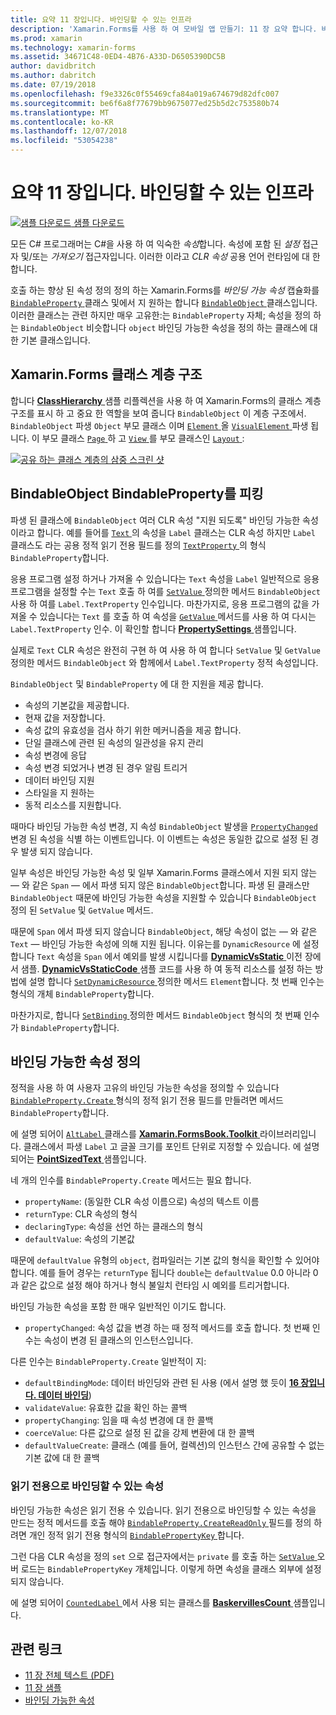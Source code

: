 ```yaml
---
title: 요약 11 장입니다. 바인딩할 수 있는 인프라
description: 'Xamarin.Forms를 사용 하 여 모바일 앱 만들기: 11 장 요약 합니다. 바인딩할 수 있는 인프라'
ms.prod: xamarin
ms.technology: xamarin-forms
ms.assetid: 34671C48-0ED4-4B76-A33D-D6505390DC5B
author: davidbritch
ms.author: dabritch
ms.date: 07/19/2018
ms.openlocfilehash: f9e3326c0f55469cfa84a019a674679d82dfc007
ms.sourcegitcommit: be6f6a8f77679bb9675077ed25b5d2c753580b74
ms.translationtype: MT
ms.contentlocale: ko-KR
ms.lasthandoff: 12/07/2018
ms.locfileid: "53054238"
---
```

# <a name="summary-of-chapter-11-the-bindable-infrastructure"></a>요약 11 장입니다. 바인딩할 수 있는 인프라

[![샘플 다운로드](~/media/shared/download.png) 샘플 다운로드](https://github.com/xamarin/xamarin-forms-book-samples/tree/master/Chapter11)

모든 C# 프로그래머는 C#을 사용 하 여 익숙한 *속성*합니다. 속성에 포함 된 *설정* 접근자 및/또는 *가져오기* 접근자입니다. 이러한 이라고 *CLR 속성* 공용 언어 런타임에 대 한 합니다.

호출 하는 향상 된 속성 정의 정의 하는 Xamarin.Forms를 *바인딩 가능 속성* 캡슐화를 [ `BindableProperty` ](xref:Xamarin.Forms.BindableProperty) 클래스 및에서 지 원하는 합니다 [ `BindableObject` ](xref:Xamarin.Forms.BindableObject)클래스입니다. 이러한 클래스는 관련 하지만 매우 고유한:는 `BindableProperty` 자체; 속성을 정의 하는 `BindableObject` 비슷합니다 `object` 바인딩 가능한 속성을 정의 하는 클래스에 대 한 기본 클래스입니다.

## <a name="the-xamarinforms-class-hierarchy"></a>Xamarin.Forms 클래스 계층 구조

합니다 [ **ClassHierarchy** ](https://github.com/xamarin/xamarin-forms-book-samples/tree/master/Chapter11/ClassHierarchy) 샘플 리플렉션을 사용 하 여 Xamarin.Forms의 클래스 계층 구조를 표시 하 고 중요 한 역할을 보여 줍니다 `BindableObject` 이 계층 구조에서. `BindableObject` 파생 `Object` 부모 클래스 이며 [ `Element` ](xref:Xamarin.Forms.Element) 올 [ `VisualElement` ](xref:Xamarin.Forms.VisualElement) 파생 됩니다. 이 부모 클래스 [ `Page` ](xref:Xamarin.Forms.Page) 하 고 [ `View` ](xref:Xamarin.Forms.View)를 부모 클래스인 [ `Layout` ](xref:Xamarin.Forms.Layout):

[![공유 하는 클래스 계층의 삼중 스크린 샷](images/ch11fg01-small.png "클래스 계층 구조 공유")](images/ch11fg01-large.png#lightbox "클래스 계층 구조 공유")

## <a name="a-peek-into-bindableobject-and-bindableproperty"></a>BindableObject BindableProperty를 피킹

파생 된 클래스에 `BindableObject` 여러 CLR 속성 "지원 되도록" 바인딩 가능한 속성 이라고 합니다. 예를 들어를 [ `Text` ](xref:Xamarin.Forms.Label.Text) 의 속성을 `Label` 클래스는 CLR 속성 하지만 `Label` 클래스도 라는 공용 정적 읽기 전용 필드를 정의 [ `TextProperty` ](xref:Xamarin.Forms.Label.TextProperty) 의 형식 `BindableProperty`합니다.

응용 프로그램 설정 하거나 가져올 수 있습니다는 `Text` 속성을 `Label` 일반적으로 응용 프로그램을 설정할 수는 `Text` 호출 하 여를 [ `SetValue` ](xref:Xamarin.Forms.BindableObject.SetValue(Xamarin.Forms.BindableProperty,System.Object)) 정의한 메서드 `BindableObject` 사용 하 여를 `Label.TextProperty` 인수입니다. 마찬가지로, 응용 프로그램의 값을 가져올 수 있습니다는 `Text` 를 호출 하 여 속성을 [ `GetValue` ](xref:Xamarin.Forms.BindableObject.GetValue(Xamarin.Forms.BindableProperty)) 메서드를 사용 하 여 다시는 `Label.TextProperty` 인수. 이 확인할 합니다 [ **PropertySettings** ](https://github.com/xamarin/xamarin-forms-book-samples/tree/master/Chapter11/PropertySettings) 샘플입니다.

실제로 `Text` CLR 속성은 완전히 구현 하 여 사용 하 여 합니다 `SetValue` 및 `GetValue` 정의한 메서드 `BindableObject` 와 함께에서 `Label.TextProperty` 정적 속성입니다.

`BindableObject` 및 `BindableProperty` 에 대 한 지원을 제공 합니다.

- 속성의 기본값을 제공합니다.
- 현재 값을 저장합니다.
- 속성 값의 유효성을 검사 하기 위한 메커니즘을 제공 합니다.
- 단일 클래스에 관련 된 속성의 일관성을 유지 관리
- 속성 변경에 응답
- 속성 변경 되었거나 변경 된 경우 알림 트리거
- 데이터 바인딩 지원
- 스타일을 지 원하는
- 동적 리소스를 지원합니다.

때마다 바인딩 가능한 속성 변경, 지 속성 `BindableObject` 발생을 [ `PropertyChanged` ](xref:Xamarin.Forms.BindableObject.PropertyChanged) 변경 된 속성을 식별 하는 이벤트입니다. 이 이벤트는 속성은 동일한 값으로 설정 된 경우 발생 되지 않습니다.

일부 속성은 바인딩 가능한 속성 및 일부 Xamarin.Forms 클래스에서 지원 되지 않는 &mdash; 와 같은 `Span` &mdash; 에서 파생 되지 않은 `BindableObject`합니다. 파생 된 클래스만 `BindableObject` 때문에 바인딩 가능한 속성을 지원할 수 있습니다 `BindableObject` 정의 된 `SetValue` 및 `GetValue` 메서드.

때문에 `Span` 에서 파생 되지 않습니다 `BindableObject`, 해당 속성이 없는 &mdash; 와 같은 `Text` &mdash; 바인딩 가능한 속성에 의해 지원 됩니다. 이유는를 `DynamicResource` 에 설정 합니다 `Text` 속성을 `Span` 에서 예외를 발생 시킵니다를 [ **DynamicVsStatic** ](https://github.com/xamarin/xamarin-forms-book-samples/tree/master/Chapter10/DynamicVsStatic) 이전 장에서 샘플. [ **DynamicVsStaticCode** ](https://github.com/xamarin/xamarin-forms-book-samples/tree/master/Chapter11/DynamicVsStaticCode) 샘플 코드를 사용 하 여 동적 리소스를 설정 하는 방법에 설명 합니다 [ `SetDynamicResource` ](xref:Xamarin.Forms.Element.SetDynamicResource(Xamarin.Forms.BindableProperty,System.String)) 정의한 메서드 `Element`합니다. 첫 번째 인수는 형식의 개체 `BindableProperty`합니다.

마찬가지로, 합니다 [ `SetBinding` ](xref:Xamarin.Forms.BindableObject.SetBinding(Xamarin.Forms.BindableProperty,Xamarin.Forms.BindingBase)) 정의한 메서드 `BindableObject` 형식의 첫 번째 인수가 `BindableProperty`합니다.

## <a name="defining-bindable-properties"></a>바인딩 가능한 속성 정의

정적을 사용 하 여 사용자 고유의 바인딩 가능한 속성을 정의할 수 있습니다 [ `BindableProperty.Create` ](xref:Xamarin.Forms.BindableProperty.Create(System.String,System.Type,System.Type,System.Object,Xamarin.Forms.BindingMode,Xamarin.Forms.BindableProperty.ValidateValueDelegate,Xamarin.Forms.BindableProperty.BindingPropertyChangedDelegate,Xamarin.Forms.BindableProperty.BindingPropertyChangingDelegate,Xamarin.Forms.BindableProperty.CoerceValueDelegate,Xamarin.Forms.BindableProperty.CreateDefaultValueDelegate)) 형식의 정적 읽기 전용 필드를 만들려면 메서드 `BindableProperty`합니다.

에 설명 되어이 [ `AltLabel` ](https://github.com/xamarin/xamarin-forms-book-samples/blob/master/Libraries/Xamarin.FormsBook.Toolkit/Xamarin.FormsBook.Toolkit/AltLabel.cs) 클래스를 [ **Xamarin.FormsBook.Toolkit** ](https://github.com/xamarin/xamarin-forms-book-samples/tree/master/Libraries/Xamarin.FormsBook.Toolkit) 라이브러리입니다. 클래스에서 파생 `Label` 고 글꼴 크기를 포인트 단위로 지정할 수 있습니다. 에 설명 되어는 [ **PointSizedText** ](https://github.com/xamarin/xamarin-forms-book-samples/tree/master/Chapter11/PointSizedText) 샘플입니다.

네 개의 인수를 `BindableProperty.Create` 메서드는 필요 합니다.

- `propertyName`: (동일한 CLR 속성 이름으로) 속성의 텍스트 이름
- `returnType`: CLR 속성의 형식
- `declaringType`: 속성을 선언 하는 클래스의 형식
- `defaultValue`: 속성의 기본값

때문에 `defaultValue` 유형의 `object`, 컴파일러는 기본 값의 형식을 확인할 수 있어야 합니다. 예를 들어 경우는 `returnType` 됩니다 `double`는 `defaultValue` 0.0 아니라 0과 같은 값으로 설정 해야 하거나 형식 불일치 런타임 시 예외를 트리거합니다.

바인딩 가능한 속성을 포함 한 매우 일반적인 이기도 합니다.

- `propertyChanged`: 속성 값을 변경 하는 때 정적 메서드를 호출 합니다. 첫 번째 인수는 속성이 변경 된 클래스의 인스턴스입니다.

다른 인수는 `BindableProperty.Create` 일반적이 지:

- `defaultBindingMode`: 데이터 바인딩와 관련 된 사용 (에서 설명 했 듯이 [ **16 장입니다. 데이터 바인딩**](chapter16.md))
- `validateValue`: 유효한 값을 확인 하는 콜백
- `propertyChanging`: 임을 때 속성 변경에 대 한 콜백
- `coerceValue`: 다른 값으로 설정 된 값을 강제 변환에 대 한 콜백
- `defaultValueCreate`: 클래스 (예를 들어, 컬렉션)의 인스턴스 간에 공유할 수 없는 기본 값에 대 한 콜백

### <a name="the-read-only-bindable-property"></a>읽기 전용으로 바인딩할 수 있는 속성

바인딩 가능한 속성은 읽기 전용 수 있습니다. 읽기 전용으로 바인딩할 수 있는 속성을 만드는 정적 메서드를 호출 해야 [ `BindableProperty.CreateReadOnly` ](xref:Xamarin.Forms.BindableProperty.CreateReadOnly(System.String,System.Type,System.Type,System.Object,Xamarin.Forms.BindingMode,Xamarin.Forms.BindableProperty.ValidateValueDelegate,Xamarin.Forms.BindableProperty.BindingPropertyChangedDelegate,Xamarin.Forms.BindableProperty.BindingPropertyChangingDelegate,Xamarin.Forms.BindableProperty.CoerceValueDelegate,Xamarin.Forms.BindableProperty.CreateDefaultValueDelegate)) 필드를 정의 하려면 개인 정적 읽기 전용 형식의 [ `BindablePropertyKey` ](xref:Xamarin.Forms.BindablePropertyKey)합니다.

그런 다음 CLR 속성을 정의 `set` 으로 접근자에서는 `private` 를 호출 하는 [ `SetValue` ](xref:Xamarin.Forms.BindableObject.SetValue(Xamarin.Forms.BindablePropertyKey,System.Object)) 오버 로드는 `BindablePropertyKey` 개체입니다. 이렇게 하면 속성을 클래스 외부에 설정 되지 않습니다.

에 설명 되어이 [ `CountedLabel` ](https://github.com/xamarin/xamarin-forms-book-samples/blob/master/Libraries/Xamarin.FormsBook.Toolkit/Xamarin.FormsBook.Toolkit/CountedLabel.cs) 에서 사용 되는 클래스를 [ **BaskervillesCount** ](https://github.com/xamarin/xamarin-forms-book-samples/tree/master/Chapter11/BaskervillesCount) 샘플입니다.

## <a name="related-links"></a>관련 링크

- [11 장 전체 텍스트 (PDF)](https://download.xamarin.com/developer/xamarin-forms-book/XamarinFormsBook-Ch11-Apr2016.pdf)
- [11 장 샘플](https://github.com/xamarin/xamarin-forms-book-samples/tree/master/Chapter11)
- [바인딩 가능한 속성](~/xamarin-forms/xaml/bindable-properties.md)
